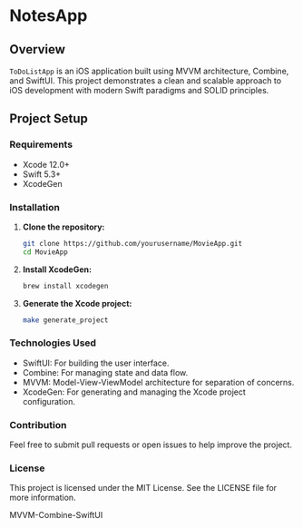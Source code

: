 # NotesApp

## Overview
`ToDoListApp` is an iOS application built using MVVM architecture, Combine, and SwiftUI. This project demonstrates a clean and scalable approach to iOS development with modern Swift paradigms and SOLID principles.

## Project Setup

### Requirements
- Xcode 12.0+
- Swift 5.3+
- XcodeGen

### Installation

1. **Clone the repository:**
   ```sh
   git clone https://github.com/yourusername/MovieApp.git
   cd MovieApp

2. **Install XcodeGen:**
    ```sh
    brew install xcodegen

3. **Generate the Xcode project:**
    ```sh
    make generate_project
   ```

### Technologies Used
- SwiftUI: For building the user interface.
- Combine: For managing state and data flow.
- MVVM: Model-View-ViewModel architecture for separation of concerns.
- XcodeGen: For generating and managing the Xcode project configuration.

### Contribution
Feel free to submit pull requests or open issues to help improve the project.

### License
This project is licensed under the MIT License. See the LICENSE file for more information.

MVVM-Combine-SwiftUI
